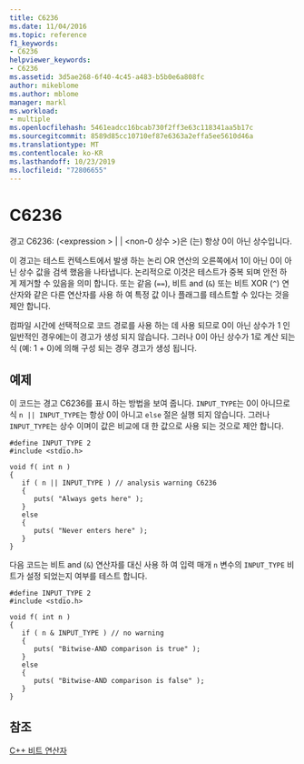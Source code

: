 ```yaml
---
title: C6236
ms.date: 11/04/2016
ms.topic: reference
f1_keywords:
- C6236
helpviewer_keywords:
- C6236
ms.assetid: 3d5ae268-6f40-4c45-a483-b5b0e6a808fc
author: mikeblome
ms.author: mblome
manager: markl
ms.workload:
- multiple
ms.openlocfilehash: 5461eadcc16bcab730f2ff3e63c118341aa5b17c
ms.sourcegitcommit: 8589d85cc10710ef87e6363a2effa5ee5610d46a
ms.translationtype: MT
ms.contentlocale: ko-KR
ms.lasthandoff: 10/23/2019
ms.locfileid: "72806655"
---
```

# <a name="c6236"></a>C6236
경고 C6236: (\<expression > &#124; &#124; \<non-0 상수 >)은 (는) 항상 0이 아닌 상수입니다.

 이 경고는 테스트 컨텍스트에서 발생 하는 논리 OR 연산의 오른쪽에서 1이 아닌 0이 아닌 상수 값을 검색 했음을 나타냅니다. 논리적으로 이것은 테스트가 중복 되며 안전 하 게 제거할 수 있음을 의미 합니다. 또는 같음 (`==`), 비트 and (`&`) 또는 비트 XOR (`^`) 연산자와 같은 다른 연산자를 사용 하 여 특정 값 이나 플래그를 테스트할 수 있다는 것을 제안 합니다.

 컴파일 시간에 선택적으로 코드 경로를 사용 하는 데 사용 되므로 0이 아닌 상수가 1 인 일반적인 경우에는이 경고가 생성 되지 않습니다. 그러나 0이 아닌 상수가 1로 계산 되는 식 (예: 1 + 0)에 의해 구성 되는 경우 경고가 생성 됩니다.

## <a name="example"></a>예제
 이 코드는 경고 C6236를 표시 하는 방법을 보여 줍니다. `INPUT_TYPE`는 0이 아니므로 식 `n || INPUT_TYPE`는 항상 0이 아니고 `else` 절은 실행 되지 않습니다. 그러나 `INPUT_TYPE`는 상수 이며이 값은 비교에 대 한 값으로 사용 되는 것으로 제안 합니다.

```
#define INPUT_TYPE 2
#include <stdio.h>

void f( int n )
{
   if ( n || INPUT_TYPE ) // analysis warning C6236
   {
      puts( "Always gets here" );
   }
   else
   {
      puts( "Never enters here" );
   }
}
```

 다음 코드는 비트 and (`&`) 연산자를 대신 사용 하 여 입력 매개 `n` 변수의 `INPUT_TYPE` 비트가 설정 되었는지 여부를 테스트 합니다.

```
#define INPUT_TYPE 2
#include <stdio.h>

void f( int n )
{
   if ( n & INPUT_TYPE ) // no warning
   {
      puts( "Bitwise-AND comparison is true" );
   }
   else
   {
      puts( "Bitwise-AND comparison is false" );
   }
}
```

## <a name="see-also"></a>참조
 [C++ 비트 연산자](https://www.microsoft.com/download/details.aspx?id=55979)
